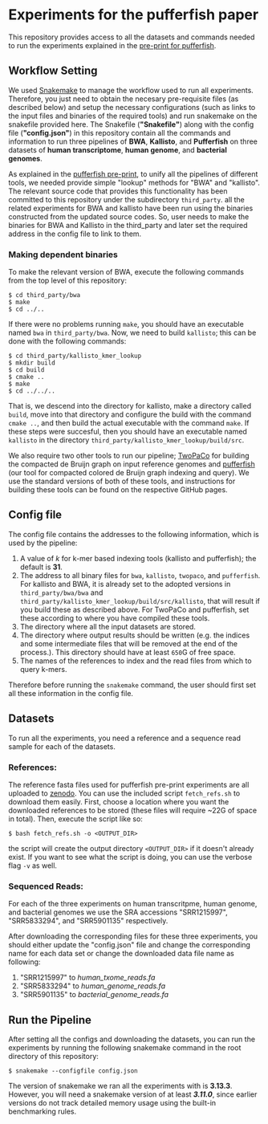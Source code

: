 # Experiments for the pufferfish paper
This repository provides access to all the datasets and commands needed to run the experiments explained in the [pre-print for pufferfish](https://www.biorxiv.org/content/early/2017/09/21/191874).

## Workflow Setting
We used [Snakemake](http://snakemake.readthedocs.io/en/stable/) to manage the workflow used to run all experiments. Therefore, you just need to obtain the necesary pre-requisite files (as described below) and setup the necessary configurations (such as links to the input files and binaries of the required tools) and run snakemake on the snakefile provided here. The Snakefile (**"Snakefile"**) along with the config file (**"config.json"**) in this repository contain all the commands and information to run three pipelines of **BWA**, **Kallisto**, and **Pufferfish** on three datasets of **human transcriptome**, **human genome**, and **bacterial genomes**.

As explained in the [pufferfish pre-print](https://www.biorxiv.org/content/early/2017/09/21/191874), to unify all the pipelines of different tools, we needed provide simple "lookup" methods for "BWA" and "kallisto". The relevant source code that provides this functionality has been committed to this repository under the subdirectory `third_party`. all the related experiments for BWA and kallisto have been run using the binaries constructed from the updated source codes. So, user needs to make the binaries for BWA and Kallisto in the third_party and later set the required address in the config file to link to them.

### Making dependent binaries

To make the relevant version of BWA, execute the following commands from the top level of this repository:

```
$ cd third_party/bwa
$ make
$ cd ../..
```

If there were no problems running `make`, you should have an executable named `bwa` in `third_party/bwa`.  Now, we need to build `kallisto`; this can be done with the following commands:

```
$ cd third_party/kallisto_kmer_lookup
$ mkdir build
$ cd build
$ cmake ..
$ make
$ cd ../../..
```

That is, we descend into the directory for kallisto, make a directory called `build`, move into that directory and configure the build with the command `cmake ..`, and then build the actual executable with the command `make`.  If these steps were succesful, then you should have an executable named `kallisto` in the directory `third_party/kallisto_kmer_lookup/build/src`.

We also require two other tools to run our pipeline; [TwoPaCo](https://github.com/medvedevgroup/TwoPaCo) for building the compacted de Bruijn graph on input reference genomes and [pufferfish](https://github.com/COMBINE-lab/pufferfish) (our tool for compacted colored de Bruijn graph indexing and query).  We use the standard versions of both of these tools, and instructions for building these tools can be found on the respective GitHub pages.

## Config file
The config file contains the addresses to the following information, which is used by the pipeline:
1. A value of _k_ for k-mer based indexing tools (kallisto and pufferfish); the default is **31**.
2. The address to all binary files for `bwa`, `kallisto`, `twopaco`, and `pufferfish`. For kallisto and BWA, it is already set to the adopted versions in `third_party/bwa/bwa` and `third_party/kallisto_kmer_lookup/build/src/kallisto`, that will result if you build these as described above.  For TwoPaCo and pufferfish, set these according to where you have compiled these tools.
3. The directory where all the input datasets are stored.
4. The directory where output results should be written (e.g. the indices and some intermediate files that will be removed at the end of the process.).  This directory should have at least `650`G of free space.
5. The names of the references to index and the read files from which to query k-mers.

Therefore before running the `snakemake` command, the user should first set all these information in the config file.

## Datasets

To run all the experiments, you need a reference and a sequence read sample for each of the datasets.

### References:

The reference fasta files used for pufferfish pre-print experiments are all uploaded to [zenodo](https://zenodo.org/record/995689#.WcgMz0pSy8o).  You can use the included script `fetch_refs.sh` to download them easily.  First, choose a location where you want the downloaded references to be stored (these files will require ~22G of space in total).  Then, execute the script like so:

```
$ bash fetch_refs.sh -o <OUTPUT_DIR>
```

the script will create the output directory `<OUTPUT_DIR>` if it doesn't already exist.  If you want to see what the script is doing, you can use the verbose flag `-v` as well.

### Sequenced Reads:

For each of the three experiments on human transcritpme, human genome, and bacterial genomes we use the SRA accessions "SRR1215997", "SRR5833294", and "SRR5901135" respectively.

After downloading the corresponding files for these three experiments, you should either update the "config.json" file and change the corresponding name for each data set or change the downloaded data file name as following:
1. "SRR1215997" to *human_txome_reads.fa*
2. "SRR5833294" to *human_genome_reads.fa*
3. "SRR5901135" to *bacterial_genome_reads.fa*

## Run the Pipeline

After setting all the configs and downloading the datasets, you can run the experiments by running the following snakemake command in the root directory of this repository:

```
$ snakemake --configfile config.json 
```

The version of snakemake we ran all the experiments with is **3.13.3**.  However, you will need a snakemake version of at least ***3.11.0***, since earlier versions do not track detailed memory usage using the built-in benchmarking rules.
